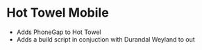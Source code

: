 ﻿Hot Towel Mobile
=================

* Adds PhoneGap to Hot Towel
* Adds a build script in conjuction with Durandal Weyland to out